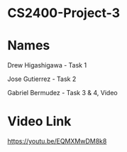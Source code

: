 # CS2400-Project-3

# Names
Drew Higashigawa - Task 1

Jose Gutierrez - Task 2

Gabriel Bermudez - Task 3 & 4, Video

# Video Link
https://youtu.be/EQMXMwDM8k8
